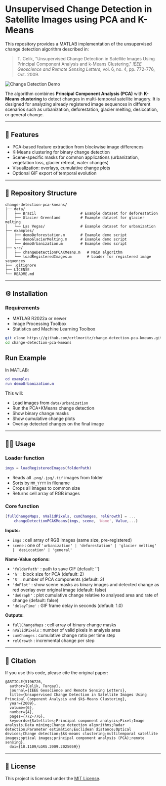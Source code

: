 # Unsupervised Change Detection in Satellite Images using PCA and K-Means

This repository provides a MATLAB implementation of the unsupervised change detection algorithm described in:

> T. Celik, "Unsupervised Change Detection in Satellite Images Using Principal Component Analysis and k-Means Clustering," *IEEE Geoscience and Remote Sensing Letters*, vol. 6, no. 4, pp. 772-776, Oct. 2009.

![Change Detection Demo](data/Brazil/progress.gif)

The algorithm combines **Principal Component Analysis (PCA)** with **K-Means clustering** to detect changes in multi-temporal satellite imagery. It is designed for analyzing already registered image sequences in different scenarios such as urbanization, deforestation, glacier melting, desiccation, or general change.

---

## 🚀 Features

* PCA-based feature extraction from blockwise image differences
* K-Means clustering for binary change detection
* Scene-specific masks for common applications (urbanization, vegetation loss, glacier retreat, water changes)
* Visualization: overlays, cumulative change plots
* Optional GIF export of temporal evolution

---

## 📂 Repository Structure

```
change-detection-pca-kmeans/
├── data/
│   ├── Brazil                    # Example dataset for deforestation
│   ├── Glacier Greenland         # Example dataset for glacier melting
│   └── Las Vegas/                # Example dataset for urbanization
├── examples/
│   ├── demoDeforestation.m       # Example demo script
│   ├── demoGlacierMelting.m      # Example demo script
│   └── demoUrbanization.m        # Example demo script
├── src/
│   ├── changeDetectionPCAKMeans.m   # Main algorithm
│   └── loadRegisteredImages.m       # Loader for registered image sequences
├── .gitignore
├── LICENSE
└── README.md
```

---

## ⚙️ Installation

### Requirements

* MATLAB R2022a or newer
* Image Processing Toolbox
* Statistics and Machine Learning Toolbox

```bash
git clone https://github.com/ertlmoritz/change-detection-pca-kmeans.git
cd change-detection-pca-kmeans
```

## Run Example

In MATLAB:

```matlab
cd examples
run demoUrbanization.m
```

This will:

* Load images from `data/urbanization`
* Run the PCA+KMeans change detection
* Show binary change masks
* Show cumulative change plots
* Overlay detected changes on the final image

---

## 🧑‍💻 Usage

### Loader function

```matlab
imgs = loadRegisteredImages(folderPath)
```

* Reads all `.png/.jpg/.tif` images from folder
* Sorts by `MM_YYYY` in filename
* Crops all images to common size
* Returns cell array of RGB images

### Core function

```matlab
[fullChangeMaps, nValidPixels, cumChanges, relGrowth] = ...
    changeDetectionPCAKMeans(imgs, scene, 'Name', Value,...)
```

**Inputs:**

* `imgs` : cell array of RGB images (same size, pre-registered)
* `scene` : one of `'urbanization' | 'deforestation' | 'glacier melting' | 'desiccation' | 'general'`

**Name-Value options:**

* `'folderPath'` : path to save GIF (default: '')
* `'h'` : block size for PCA (default: 2)
* `'S'` : number of PCA components (default: 3)
* `'doPlot'` : show scene masks as binary images and detected change as red overlay over original image (default: false)
* `'doGraph'` : plot cumulative change relative to analysed area and rate of change (default: false)
* `'delayTime'` : GIF frame delay in seconds (default: 1.0)

**Outputs:**

* `fullChangeMaps` : cell array of binary change masks
* `nValidPixels`   : number of valid pixels in analysis area
* `cumChanges`     : cumulative change ratio per time step
* `relGrowth`      : incremental change per step

---

## 📖 Citation

If you use this code, please cite the original paper:

```
@ARTICLE{5196726,
  author={Celik, Turgay},
  journal={IEEE Geoscience and Remote Sensing Letters}, 
  title={Unsupervised Change Detection in Satellite Images Using Principal Component Analysis and $k$-Means Clustering}, 
  year={2009},
  volume={6},
  number={4},
  pages={772-776},
  keywords={Satellites;Principal component analysis;Pixel;Image analysis;Data mining;Change detection algorithms;Radar detection;Parameter estimation;Euclidean distance;Optical devices;Change detection;$k$-means clustering;multitemporal satellite images;optical images;principal component analysis (PCA);remote sensing},
  doi={10.1109/LGRS.2009.2025059}}
```

---

## 📜 License
This project is licensed under the [MIT License](LICENSE).
